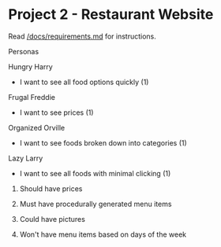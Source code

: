 # Project 2 - Restaurant Website

Read [/docs/requirements.md](https://github.com/bootcamp-s19/project2-js-restaurant-website/blob/master/docs/requirements.md) for instructions.


Personas

Hungry Harry
  - I want to see all food options quickly (1)
  
Frugal Freddie
  - I want to see prices (1)
  
Organized Orville
  - I want to see foods broken down into categories (1)
  
Lazy Larry
  - I want to see all foods with minimal clicking (1)
 
 

1. Should have prices

2. Must have procedurally generated menu items

3. Could have pictures

4. Won't have menu items based on days of the week
